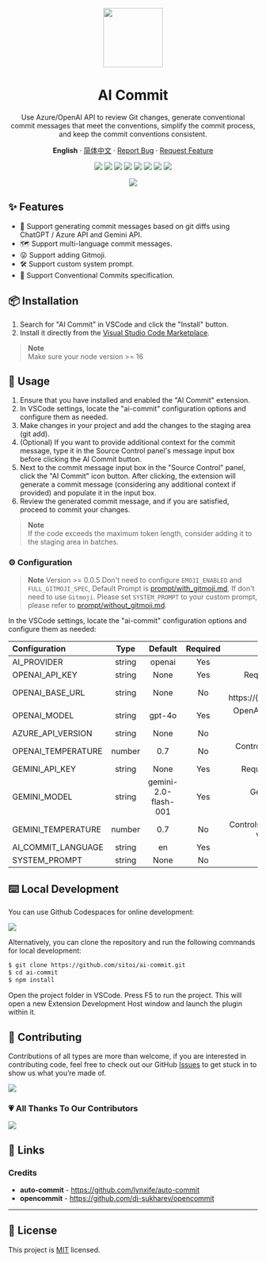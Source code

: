 <a name="readme-top"></a>

<div align="center">

<img height="120" src="https://github.com/Sitoi/ai-commit/blob/main/images/logo.png?raw=true">

<h1>AI Commit</h1>

Use Azure/OpenAI API to review Git changes, generate conventional commit messages that meet the conventions, simplify the commit process, and keep the commit conventions consistent.

**English** · [简体中文](./README.zh_CN.md) · [Report Bug][github-issues-link] · [Request Feature][github-issues-link]

<!-- SHIELD GROUP -->

[![][github-contributors-shield]][github-contributors-link]
[![][github-forks-shield]][github-forks-link]
[![][github-stars-shield]][github-stars-link]
[![][github-issues-shield]][github-issues-link]
[![][vscode-marketplace-shield]][vscode-marketplace-link]
[![][total-installs-shield]][total-installs-link]
[![][avarage-rating-shield]][avarage-rating-link]
[![][github-license-shield]][github-license-link]

![](https://github.com/sitoi/ai-commit/blob/main/aicommit.gif?raw=true)

</div>

## ✨ Features

- 🤯 Support generating commit messages based on git diffs using ChatGPT / Azure API and Gemini API.
- 🗺️ Support multi-language commit messages.
- 😜 Support adding Gitmoji.
- 🛠️ Support custom system prompt.
- 📝 Support Conventional Commits specification.

## 📦 Installation

1. Search for "AI Commit" in VSCode and click the "Install" button.
2. Install it directly from the [Visual Studio Code Marketplace](https://marketplace.visualstudio.com/items?itemName=Sitoi.ai-commit).

> **Note**\
> Make sure your node version >= 16

## 🤯 Usage

1. Ensure that you have installed and enabled the "AI Commit" extension.
2. In VSCode settings, locate the "ai-commit" configuration options and configure them as needed.
3. Make changes in your project and add the changes to the staging area (git add).
4. (Optional) If you want to provide additional context for the commit message, type it in the Source Control panel's message input box before clicking the AI Commit button.
5. Next to the commit message input box in the "Source Control" panel, click the "AI Commit" icon button. After clicking, the extension will generate a commit message (considering any additional context if provided) and populate it in the input box.
6. Review the generated commit message, and if you are satisfied, proceed to commit your changes.

> **Note**\
> If the code exceeds the maximum token length, consider adding it to the staging area in batches.

### ⚙️ Configuration

> **Note** Version >= 0.0.5 Don't need to configure `EMOJI_ENABLED` and `FULL_GITMOJI_SPEC`, Default Prompt is [prompt/with_gitmoji.md](./prompt/with_gitmoji.md), If don't need to use `Gitmoji`. Please set `SYSTEM_PROMPT` to your custom prompt, please refer to [prompt/without_gitmoji.md](./prompt/without_gitmoji.md).

In the VSCode settings, locate the "ai-commit" configuration options and configure them as needed:

| Configuration      |  Type  |       Default        | Required |                                                       Notes                                                        |
| :----------------- | :----: | :------------------: | :------: | :----------------------------------------------------------------------------------------------------------------: |
| AI_PROVIDER        | string |        openai        |   Yes    |                                     Select AI Provider: `openai` or `gemini`.                                      |
| OPENAI_API_KEY     | string |         None         |   Yes    |    Required when `AI Provider` is set to `OpenAI`. [OpenAI token](https://platform.openai.com/account/api-keys)    |
| OPENAI_BASE_URL    | string |         None         |    No    |                If using Azure, use: https://{resource}.openai.azure.com/openai/deployments/{model}                 |
| OPENAI_MODEL       | string |        gpt-4o        |   Yes    |      OpenAI MODEL, you can select a model from the list by running the `Show Available OpenAI Models` command      |
| AZURE_API_VERSION  | string |         None         |    No    |                                                 AZURE_API_VERSION                                                  |
| OPENAI_TEMPERATURE | number |         0.7          |    No    |      Controls randomness in the output. Range: 0-2. Lower values: more focused, Higher values: more creative       |
| GEMINI_API_KEY     | string |         None         |   Yes    |     Required when `AI Provider` is set to `Gemini`. [Gemini API key](https://makersuite.google.com/app/apikey)     |
| GEMINI_MODEL       | string | gemini-2.0-flash-001 |   Yes    |                       Gemini MODEL.  Currently, model selection is limited to configuration.                       |
| GEMINI_TEMPERATURE | number |         0.7          |    No    | Controls randomness in the output. Range: 0-2 for Gemini. Lower values: more focused, Higher values: more creative |
| AI_COMMIT_LANGUAGE | string |          en          |   Yes    |                                               Supports 19 languages                                                |
| SYSTEM_PROMPT      | string |         None         |    No    |                                               Custom system prompt                                                 |

## ⌨️ Local Development

You can use Github Codespaces for online development:

[![][github-codespace-shield]][github-codespace-link]

Alternatively, you can clone the repository and run the following commands for local development:

```bash
$ git clone https://github.com/sitoi/ai-commit.git
$ cd ai-commit
$ npm install
```

Open the project folder in VSCode. Press F5 to run the project. This will open a new Extension Development Host window and launch the plugin within it.

## 🤝 Contributing

Contributions of all types are more than welcome, if you are interested in contributing code, feel free to check out our GitHub [Issues][github-issues-link] to get stuck in to show us what you’re made of.

[![][pr-welcome-shield]][pr-welcome-link]

### 💗 All Thanks To Our Contributors

[![][github-contrib-shield]][github-contrib-link]

## 🔗 Links

### Credits

- **auto-commit** - <https://github.com/lynxife/auto-commit>
- **opencommit** - <https://github.com/di-sukharev/opencommit>

---

## 📝 License

This project is [MIT](./LICENSE) licensed.

<!-- LINK GROUP -->

[github-codespace-link]: https://codespaces.new/sitoi/ai-commit
[github-codespace-shield]: https://github.com/sitoi/ai-commit/blob/main/images/codespaces.png?raw=true
[github-contributors-link]: https://github.com/sitoi/ai-commit/graphs/contributors
[github-contributors-shield]: https://img.shields.io/github/contributors/sitoi/ai-commit?color=c4f042&labelColor=black&style=flat-square
[github-forks-link]: https://github.com/sitoi/ai-commit/network/members
[github-forks-shield]: https://img.shields.io/github/forks/sitoi/ai-commit?color=8ae8ff&labelColor=black&style=flat-square
[github-issues-link]: https://github.com/sitoi/ai-commit/issues
[github-issues-shield]: https://img.shields.io/github/issues/sitoi/ai-commit?color=ff80eb&labelColor=black&style=flat-square
[github-license-link]: https://github.com/sitoi/ai-commit/blob/main/LICENSE
[github-license-shield]: https://img.shields.io/github/license/sitoi/ai-commit?color=white&labelColor=black&style=flat-square
[github-stars-link]: https://github.com/sitoi/ai-commit/network/stargazers
[github-stars-shield]: https://img.shields.io/github/stars/sitoi/ai-commit?color=ffcb47&labelColor=black&style=flat-square
[pr-welcome-link]: https://github.com/sitoi/ai-commit/pulls
[pr-welcome-shield]: https://img.shields.io/badge/🤯_pr_welcome-%E2%86%92-ffcb47?labelColor=black&style=for-the-badge
[github-contrib-link]: https://github.com/sitoi/ai-commit/graphs/contributors
[github-contrib-shield]: https://contrib.rocks/image?repo=sitoi%2Fai-commit
[vscode-marketplace-link]: https://marketplace.visualstudio.com/items?itemName=Sitoi.ai-commit
[vscode-marketplace-shield]: https://img.shields.io/vscode-marketplace/v/Sitoi.ai-commit.svg?label=vscode%20marketplace&color=blue&labelColor=black&style=flat-square
[total-installs-link]: https://marketplace.visualstudio.com/items?itemName=Sitoi.ai-commit
[total-installs-shield]: https://img.shields.io/vscode-marketplace/d/Sitoi.ai-commit.svg?&color=greeen&labelColor=black&style=flat-square
[avarage-rating-link]: https://marketplace.visualstudio.com/items?itemName=Sitoi.ai-commit
[avarage-rating-shield]: https://img.shields.io/vscode-marketplace/r/Sitoi.ai-commit.svg?&color=green&labelColor=black&style=flat-square
